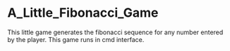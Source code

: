 # A_Little_Fibonacci_Game
This little game generates the fibonacci sequence for any number entered by the player. This game runs in cmd interface.
